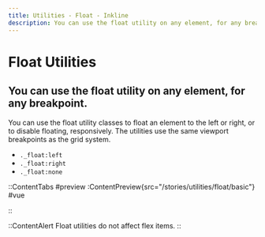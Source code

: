 ```yaml
---
title: Utilities - Float - Inkline
description: You can use the float utility on any element, for any breakpoint. 
---
```


# Float Utilities
## You can use the float utility on any element, for any breakpoint. 

You can use the float utility classes to float an element to the left or right, or to disable floating, responsively. The utilities use the same viewport breakpoints as the grid system. 

- `._float:left`
- `._float:right`
- `._float:none`

::ContentTabs
#preview
:ContentPreview{src="/stories/utilities/float/basic"}
#vue
<!-- Autodocs{src="@inkline/inkline/stories/utilities/float/basic.raw.vue" lang="vue"} -->
::

::ContentAlert
Float utilities do not affect flex items.
::


